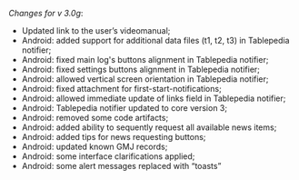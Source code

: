 _Changes for v 3.0g_:
- Updated link to the user’s videomanual;
- Android: added support for additional data files (t1, t2, t3) in Tablepedia notifier;
- Android: fixed main log's buttons alignment in Tablepedia notifier;
- Android: fixed settings buttons alignment in Tablepedia notifier;
- Android: allowed vertical screen orientation in Tablepedia notifier;
- Android: fixed attachment for first-start-notifications;
- Android: allowed immediate update of links field in Tablepedia notifier;
- Android: Tablepedia notifier updated to core version 3;
- Android: removed some code artifacts;
- Android: added ability to sequently request all available news items;
- Android: added tips for news requesting buttons;
- Android: updated known GMJ records;
- Android: some interface clarifications applied;
- Android: some alert messages replaced with “toasts”
